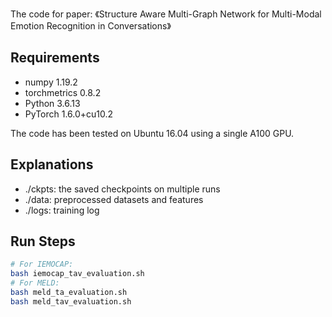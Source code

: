 The code for paper: 《Structure Aware Multi-Graph Network for Multi-Modal Emotion Recognition in Conversations》


## Requirements

- numpy 1.19.2
- torchmetrics 0.8.2
- Python 3.6.13
- PyTorch 1.6.0+cu10.2


The code has been tested on Ubuntu 16.04 using a single A100 GPU.
<br>

## Explanations
- ./ckpts: the saved checkpoints on multiple runs 
- ./data: preprocessed datasets and features
- ./logs: training log


## Run Steps

```bash
# For IEMOCAP:
bash iemocap_tav_evaluation.sh
# For MELD:
bash meld_ta_evaluation.sh
bash meld_tav_evaluation.sh
```
